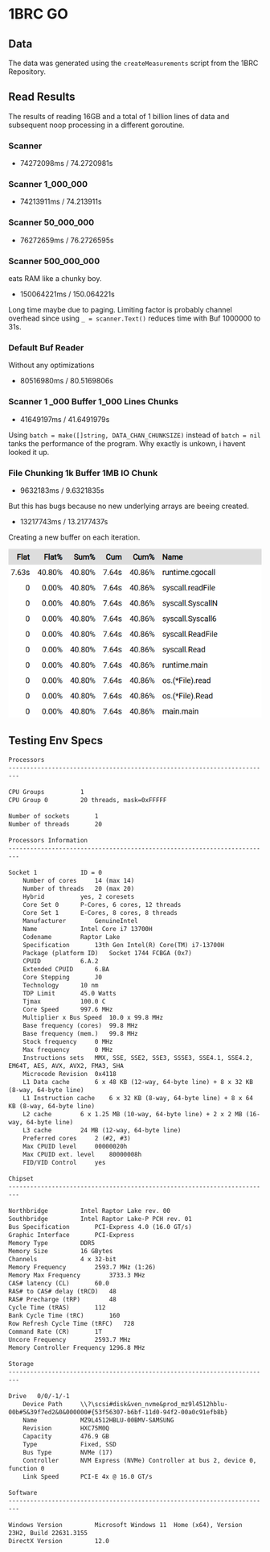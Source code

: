 # 1BRC GO

## Data
The data was generated using the `createMeasurements` script from the 1BRC Repository.

## Read Results

The results of reading 16GB and a total of 1 billion lines of data and subsequent noop processing in a different goroutine.


### Scanner
- 74272098ms / 74.2720981s

### Scanner 1_000_000
- 74213911ms / 74.213911s

### Scanner 50_000_000
- 76272659ms / 76.2726595s

### Scanner 500_000_000
eats RAM like a chunky boy.
- 150064221ms / 150.064221s

Long time maybe due to paging.
Limiting factor is probably channel overhead since using `_ = scanner.Text()` reduces time with Buf 1000000 to 31s.


### Default Buf Reader
Without any optimizations
- 80516980ms / 80.5169806s

### Scanner 1 _000 Buffer 1_000 Lines Chunks
- 41649197ms / 41.6491979s

Using `batch = make([]string, DATA_CHAN_CHUNKSIZE)` instead of `batch = nil` tanks the performance of the program. Why exactly is unkown, i havent looked it up.

### File Chunking 1k Buffer 1MB IO Chunk 
- 9632183ms / 9.6321835s

But this has bugs because no new underlying arrays are beeing created.

- 13217743ms / 13.2177437s

Creating a new buffer on each iteration.

![PPROF TOP](/app/ChunkRead/pprof.png)


## Testing Env Specs
```
Processors
-------------------------------------------------------------------------

CPU Groups			1
CPU Group 0			20 threads, mask=0xFFFFF

Number of sockets		1
Number of threads		20

Processors Information
-------------------------------------------------------------------------

Socket 1			ID = 0
	Number of cores		14 (max 14)
	Number of threads	20 (max 20)
	Hybrid			yes, 2 coresets
	Core Set 0		P-Cores, 6 cores, 12 threads
	Core Set 1		E-Cores, 8 cores, 8 threads
	Manufacturer		GenuineIntel
	Name			Intel Core i7 13700H
	Codename		Raptor Lake
	Specification		13th Gen Intel(R) Core(TM) i7-13700H
	Package (platform ID)	Socket 1744 FCBGA (0x7)
	CPUID			6.A.2
	Extended CPUID		6.BA
	Core Stepping		J0
	Technology		10 nm
	TDP Limit		45.0 Watts
	Tjmax			100.0 C
	Core Speed		997.6 MHz
	Multiplier x Bus Speed	10.0 x 99.8 MHz
	Base frequency (cores)	99.8 MHz
	Base frequency (mem.)	99.8 MHz
	Stock frequency		0 MHz
	Max frequency		0 MHz
	Instructions sets	MMX, SSE, SSE2, SSE3, SSSE3, SSE4.1, SSE4.2, EM64T, AES, AVX, AVX2, FMA3, SHA
	Microcode Revision	0x4118
	L1 Data cache		6 x 48 KB (12-way, 64-byte line) + 8 x 32 KB (8-way, 64-byte line)
	L1 Instruction cache	6 x 32 KB (8-way, 64-byte line) + 8 x 64 KB (8-way, 64-byte line)
	L2 cache		6 x 1.25 MB (10-way, 64-byte line) + 2 x 2 MB (16-way, 64-byte line)
	L3 cache		24 MB (12-way, 64-byte line)
	Preferred cores		2 (#2, #3)
	Max CPUID level		00000020h
	Max CPUID ext. level	80000008h
	FID/VID Control		yes

Chipset
-------------------------------------------------------------------------

Northbridge			Intel Raptor Lake rev. 00
Southbridge			Intel Raptor Lake-P PCH rev. 01
Bus Specification		PCI-Express 4.0 (16.0 GT/s)
Graphic Interface		PCI-Express
Memory Type			DDR5
Memory Size			16 GBytes
Channels			4 x 32-bit
Memory Frequency		2593.7 MHz (1:26)
Memory Max Frequency		3733.3 MHz
CAS# latency (CL)		60.0
RAS# to CAS# delay (tRCD)	48
RAS# Precharge (tRP)		48
Cycle Time (tRAS)		112
Bank Cycle Time (tRC)		160
Row Refresh Cycle Time (tRFC)	728
Command Rate (CR)		1T
Uncore Frequency		2593.7 MHz
Memory Controller Frequency	1296.8 MHz

Storage
-------------------------------------------------------------------------

Drive	0/0/-1/-1
	Device Path		\\?\scsi#disk&ven_nvme&prod_mz9l4512hblu-00b#5&39f7ed2&0&000000#{53f56307-b6bf-11d0-94f2-00a0c91efb8b}
	Name			MZ9L4512HBLU-00BMV-SAMSUNG
	Revision		HXC75M0Q
	Capacity		476.9 GB
	Type			Fixed, SSD
	Bus Type		NVMe (17)
	Controller		NVM Express (NVMe) Controller at bus 2, device 0, function 0
	Link Speed		PCI-E 4x @ 16.0 GT/s

Software
-------------------------------------------------------------------------

Windows Version			Microsoft Windows 11  Home (x64), Version 23H2, Build 22631.3155
DirectX Version			12.0

```